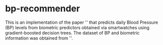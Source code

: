 # bp-recommender
This is an implementation of the paper '' that predicts daily Blood Pressure (BP) levels from biometric predictors obtained via smartwatches using gradient-boosted decision trees. The dataset of BP and biometric information was obtained from ''. 
